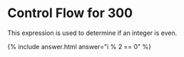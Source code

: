 # Control Flow for 300

This expression is used to determine if an integer is even.

{% include answer.html answer="i % 2 == 0" %}
